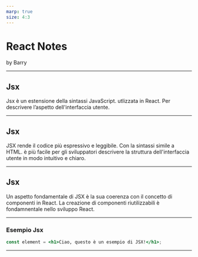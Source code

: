 ```yaml
---
marp: true
size: 4:3
---
```

# React Notes
by Barry 

---
## Jsx 
Jsx  è un estensione della sintassi JavaScript. utlizzata in React. Per descrivere l’aspetto dell'interfaccia utente.

---
## Jsx 

JSX rende il codice più espressivo e leggibile. Con la sintassi simile a HTML. è più facile per gli sviluppatori descrivere la struttura dell'interfaccia utente in modo intuitivo e chiaro. 

---
## Jsx
Un aspetto fondamentale di JSX è la sua coerenza con il concetto di componenti in React. La creazione di componenti riutilizzabili è fondamnentale  nello sviluppo React.

---
### Esempio Jsx

```jsx 
const element = <h1>Ciao, questo è un esempio di JSX!</h1>;
```

---
